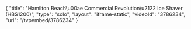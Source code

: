 {
    "title": "Hamilton Beach\u00ae Commercial Revolution\u2122 Ice Shaver (HBS1200)",
    "type": "solo",
    "layout": "iframe-static",
    "videoId": "3786234",
    "url": "\/tvpembed\/3786234"
}